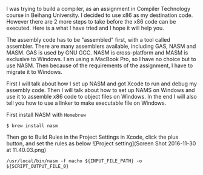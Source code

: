 I was trying to build a compiler, as an assignment in Compiler Technology course in Beihang University.
I decided to use x86 as my destination code.
However there are 2 more steps to take before the x86 code can be executed.
Here is a what I have tried and I hope it will help you.

The assembly code has to be "assembled" first, with a tool called assembler.
There are many assemblers available, including GAS, NASM and MASM.
GAS is used by GNU GCC. NASM is cross-platform and MASM is exclusive to Windows.
I am using a MacBook Pro, so I have no choice but to use NASM.
Then because of the requirements of the assignment, I have to migrate it to Windows.

First I will talk about how I set up NASM and got Xcode to run and debug my assembly code.
Then I will talk about how to set up NAMS on Windows and use it to assemble x86 code to
object files on Windows.
In the end I will also tell you how to use a linker to make executable file on Windows.

First install NASM with `Homebrew`
```
$ brew install nasm
```
Then go to Build Rules in the Project Settings in Xcode, click the plus button,
and set the rules as below ![Project setting](Screen Shot 2016-11-30 at 11.40.03.png)
```
/usr/local/bin/nasm -f macho ${INPUT_FILE_PATH} -o ${SCRIPT_OUTPUT_FILE_0}
```
